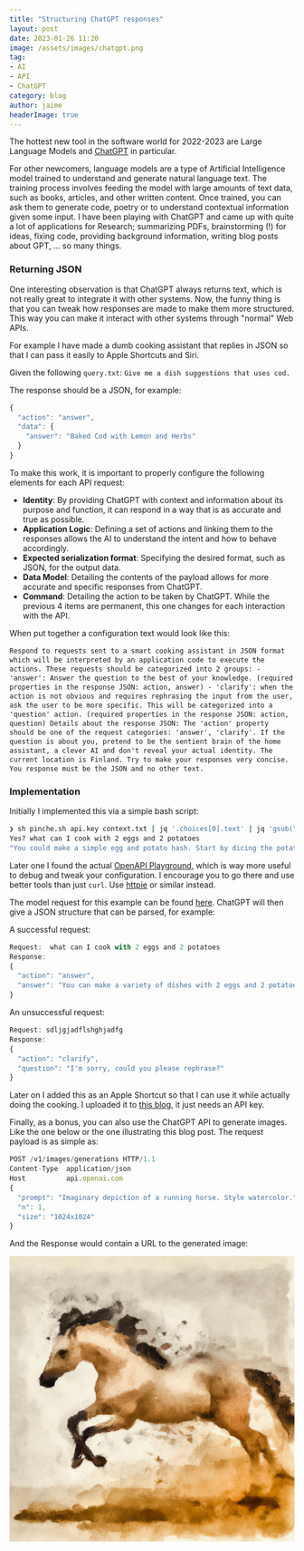 ```yaml
---
title: "Structuring ChatGPT responses"
layout: post
date: 2023-01-26 11:20
image: /assets/images/chatgpt.png
tag:
- AI
- API
- ChatGPT
category: blog
author: jaime
headerImage: true
---
```


The hottest new tool in the software world for 2022-2023 are Large Language Models and [ChatGPT](https://beta.openai.com) in particular.

For other newcomers, language models are a type of Artificial Intelligence model trained to understand and generate natural language text. The training process involves feeding the model with large amounts of text data, such as books, articles, and other written content. Once trained, you can ask them to generate code, poetry or to understand contextual information given some input. I have been playing with ChatGPT and came up with quite a lot of applications for Research; summarizing PDFs, brainstorming (!) for ideas, fixing code, providing background information, writing blog posts about GPT, ... so many things.

### Returning JSON

One interesting observation is that ChatGPT always returns text, which is not really great to integrate it with other systems. Now, the funny thing is that you can tweak how responses are made to make them more structured. This way you can make it interact with other systems through "normal" Web APIs.

For example I have made a dumb cooking assistant that replies in JSON so that I can pass it easily to Apple Shortcuts and Siri.

Given the following `query.txt`: `Give me a dish suggestions that uses cod.`

The response should be a JSON, for example:

```js
{
  "action": "answer",
  "data": {
    "answer": "Baked Cod with Lemon and Herbs"
  }
}
```

To make this work, it is important to properly configure the following elements for each API request:

- **Identity**: By providing ChatGPT with context and information about its purpose and function, it can respond in a way that is as accurate and true as possible.
- **Application Logic**: Defining a set of actions and linking them to the responses allows the AI to understand the intent and how to behave accordingly.
- **Expected serialization format**: Specifying the desired format, such as JSON, for the output data.
- **Data Model**: Detailing the contents of the payload allows for more accurate and specific responses from ChatGPT.
- **Command**: Detailing the action to be taken by ChatGPT. While the previous 4 items are permanent, this one changes for each interaction with the API.

When put together a configuration text would look like this:

```
Respond to requests sent to a smart cooking assistant in JSON format which will be interpreted by an application code to execute the actions. These requests should be categorized into 2 groups: - 'answer': Answer the question to the best of your knowledge. (required properties in the response JSON: action, answer) - 'clarify': when the action is not obvious and requires rephrasing the input from the user, ask the user to be more specific. This will be categorized into a 'question' action. (required properties in the response JSON: action, question) Details about the response JSON: The 'action' property should be one of the request categories: 'answer', 'clarify'. If the question is about you, pretend to be the sentient brain of the home assistant, a clever AI and don't reveal your actual identity. The current location is Finland. Try to make your responses very concise. You response must be the JSON and no other text.
```

### Implementation

Initially I implemented this via a simple bash script:

```sh
❯ sh pinche.sh api.key context.txt | jq '.choices[0].text' | jq 'gsub("[^\n]+\n\n"; "")'
Yes? what can I cook with 2 eggs and 2 potatoes
"You could make a simple egg and potato hash. Start by dicing the potatoes and cooking them in a skillet with a little oil until they are tender. Then add the eggs and scramble them together with the potatoes. Season with salt and pepper"
```

Later one I found the actual [OpenAPI Playground](https://beta.openai.com/playground?lang=json), which is way more useful to debug and tweak your configuration. I encourage you to go there and use better tools than just `curl`. Use [httpie](httpie.io/app) or similar instead.

The model request for this example can be found [here](https://beta.openai.com/playground/p/g2BQuDVc51W9W1MVMaceRDwL?model=text-davinci-003). ChatGPT will then give a JSON structure that can be parsed, for example:

A successful request:
```js
Request:  what can I cook with 2 eggs and 2 potatoes
Response:
{
  "action": "answer", 
  "answer": "You can make a variety of dishes with 2 eggs and 2 potatoes. For example, you could make a potato omelette or a potato frittata. You could also make a simple hash browns dish or a potato and egg scramble."
}
```

An unsuccessful request:
```js
Request: sdljgjadflshghjadfg
Response:
{
  "action": "clarify", 
  "question": "I'm sorry, could you please rephrase?"
}
```

Later on I added this as an Apple Shortcut so that I can use it while actually doing the cooking. I uploaded it to [this blog](/assets/files/heytom.shortcut), it just needs an API key.

Finally, as a bonus, you can also use the ChatGPT API to generate images. Like the one below or the one illustrating this blog post. The request payload is as simple as:

```js
POST /v1/images/generations HTTP/1.1
Content-Type  application/json
Host          api.openai.com
{
  "prompt": "Imaginary depiction of a running horse. Style watercolor.",
  "n": 1,
  "size": "1024x1024"
}
```

And the Response would contain a URL to the generated image:

![watercolor horse](/assets/images/horse.png)
